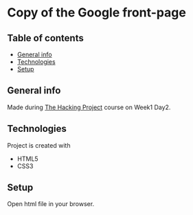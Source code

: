 # Copy of the Google front-page

## Table of contents
* [General info](#general-info)
* [Technologies](#technologies)
* [Setup](#setup)

## General info
Made during [The Hacking Project](https://www.thehackingproject.org) course on Week1 Day2.

## Technologies
Project is created with
- HTML5
- CSS3

## Setup
Open html file in your browser.
